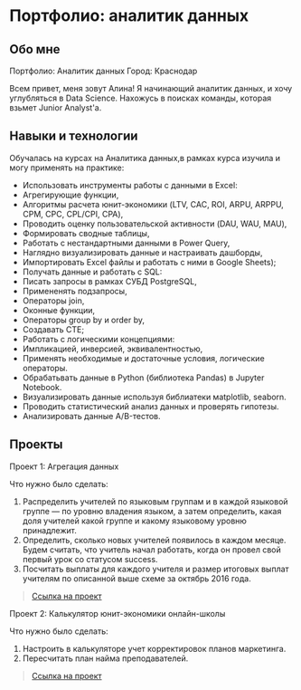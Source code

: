 # Портфолио: аналитик данных
## Обо мне 
Портфолио: Аналитик данных
Город: Краснодар

Всем привет, меня зовут Алина!
Я начинающий аналитик данных, и хочу углубляться в Data Science. Нахожусь в поисках команды, которая взьмет Junior Analyst'а.
<br>

## Навыки и технологии
Обучалась на курсах на Аналитика данных,в рамках курса изучила и могу применять на практике:
- Использовать инструменты работы с данными в Excel:
- Агрегирующие функции,
- Алгоритмы расчета юнит-экономики (LTV, CAC, ROI, ARPU, ARPPU, СPM, СPC, CPL/CPI, CPA),
- Проводить оценку пользовательской активности (DAU, WAU, MAU),
- Формировать сводные таблицы,
- Работать c нестандартными данными в Power Query,
- Наглядно визуализировать данные и настраивать дашборды,
- Импортировать Excel файлы и работать с ними в Google Sheets);
- Получать данные и работать с SQL:
- Писать запросы в рамках  СУБД PostgreSQL,
- Примененять подзапросы,
- Операторы join,
- Оконные функции,
- Операторы group by и order by,
- Создавать CTE;
- Работать с логическими концепциями:
- Импликацией, инверсией, эквивалентностью,
- Применять необходимые и достаточные условия, логические операторы.
- Обрабатьвать данные в Python (библиотека Pandas) в Jupyter Notebook.
- Визуализировать данные  используя библиатеки мatplotlib, seaborn.
- Проводить статистический анализ данных и проверять гипотезы.
- Анализировать данные A/B-тестов.
## Проекты

<p> Проект 1: Агрегация данных</p>
<p>Что нужно было сделать:<p>
<ol>
  <li>Распределить учителей по языковым группам и в каждой языковой группе — по уровню владения языком, а затем определить, какая доля учителей какой группе и какому языковому уровню принадлежит.</li>
   <li>Определить, сколько новых учителей появилось в каждом месяце. Будем считать, что учитель начал работать, когда он провел свой первый урок со статусом success.</li>
  <li>Посчитать выплаты для каждого учителя и размер итоговых выплат учителям по описанной выше схеме за октябрь 2016 года.</li>
</ol>

> <a href="https://disk.yandex.ru/i/Io30lhBi0t6qwg">Ссылка на проект</a>

<p> Проект 2: Калькулятор юнит-экономики онлайн-школы</p>
<p>Что нужно было сделать:<p>
<ol>
  <li>Настроить в калькуляторе учет корректировок планов маркетинга.</li>
  <li>Пересчитать план найма преподавателей.</li>
</ol>

> <a href="https://disk.yandex.ru/d/0fvy_IACwkMeIQ">Ссылка на проект</a>
